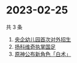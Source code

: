 # 2023-02-25

共 3 条

<!-- BEGIN ZHIHUSEARCH -->
<!-- 最后更新时间 Sat Feb 25 2023 07:09:47 GMT+0800 (China Standard Time) -->
1. [央企幼儿园首次对外招生](https://www.zhihu.com/search?q=央企幼儿园首次对外招生)
1. [扬科维奇执掌国足](https://www.zhihu.com/search?q=扬科维奇执掌国足)
1. [原神公布新角色「白术」](https://www.zhihu.com/search?q=原神公布新角色「白术」)
<!-- END ZHIHUSEARCH -->
